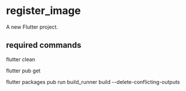# register_image

A new Flutter project.

## required commands

flutter clean

flutter pub get

flutter packages pub run build_runner build --delete-conflicting-outputs  